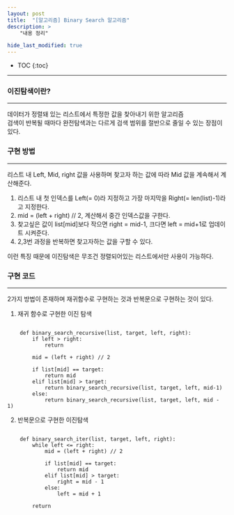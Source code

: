 ```yaml
---
layout: post
title:  "[알고리즘] Binary Search 알고리즘"
description: >
    "내용 정리"

hide_last_modified: true
---
```

* TOC
{:toc}
***
### 이진탐색이란?
***
데이터가 정렬돼 있는 리스트에서 특정한 값을 찾아내기 위한 알고리즘   
검색이 반복될 때마다 완전탐색과는 다르게 검색 범위를 절반으로 줄일 수 있는 장점이 있다.

### 구현 방법
***
리스트 내 Left, Mid, right 값을 사용하며 찾고자 하는 값에 따라 Mid 값을 계속해서 계산해준다.

1. 리스트 내 첫 인덱스를 Left(= 0)라 지정하고 가장 마지막을 Right(= len(list)-1)라고 지정한다.
2. mid = (left + right) // 2, 계산해서 중간 인덱스값을 구한다.
3. 찾고싶은 값이 list[mid]보다 작으면 right = mid-1, 크다면 left = mid+1로 업데이트 시켜준다.
4. 2,3번 과정을 반복하면 찾고자하는 값을 구할 수 있다.

이런 특징 때문에 이진탐색은 무조건 정렬되어있는 리스트에서만 사용이 가능하다.

### 구현 코드
***
2가지 방법이 존재하며 재귀함수로 구현하는 것과 반복문으로 구현하는 것이 있다.
1. 재귀 함수로 구현한 이진 탐색

```

    def binary_search_recursive(list, target, left, right):
        if left > right:
            return
    
        mid = (left + right) // 2
        
        if list[mid] == target:
            return mid
        elif list[mid] > target:
            return binary_search_recursive(list, target, left, mid-1)
        else:
            return binary_search_recursive(list, target, left, mid - 1)

```

2. 반복문으로 구현한 이진탐색

```

    def binary_search_iter(list, target, left, right):
        while left <= right:
            mid = (left + right) // 2
            
            if list[mid] == target:
                return mid
            elif list[mid] > target:
                right = mid - 1
            else:
                left = mid + 1
        
        return

```